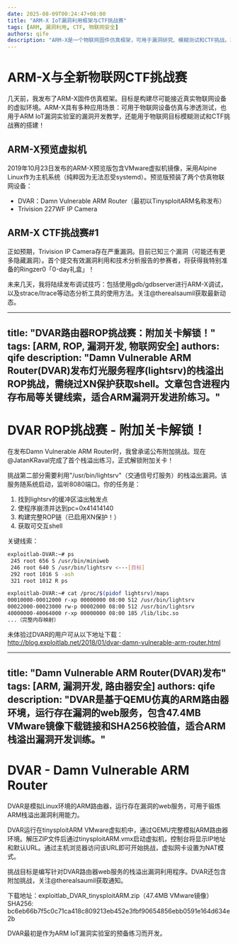 ```yaml
---
date: 2025-08-09T00:24:47+08:00
title: "ARM-X IoT漏洞利用框架与CTF挑战赛"
tags: [ARM, 漏洞利用, CTF, 物联网安全]
authors: qife
description: "ARM-X是一个物联网固件仿真框架，可用于漏洞研究、模糊测试和CTF挑战。本文介绍了其VMware虚拟机环境，并发布Trivision IP Camera漏洞挑战赛，获胜者将获得特殊奖励。"
---
```


# ARM-X与全新物联网CTF挑战赛

几天前，我发布了ARM-X固件仿真框架。目标是构建尽可能接近真实物联网设备的虚拟环境。ARM-X具有多种应用场景：可用于物联网设备仿真与渗透测试，也用于ARM IoT漏洞实验室的漏洞开发教学，还能用于物联网目标模糊测试和CTF挑战赛的搭建！

## ARM-X预览虚拟机
2019年10月23日发布的ARM-X预览版包含VMware虚拟机镜像，采用Alpine Linux作为主机系统（纯粹因为无法忍受systemd）。预览版预装了两个仿真物联网设备：
- DVAR：Damn Vulnerable ARM Router（最初以TinysploitARM名称发布）
- Trivision 227WF IP Camera

## ARM-X CTF挑战赛#1
正如预期，Trivision IP Camera存在严重漏洞。目前已知三个漏洞（可能还有更多隐藏漏洞）。首个提交有效漏洞利用和技术分析报告的参赛者，将获得我特别准备的Ringzer0「0-day礼盒」！

未来几天，我将陆续发布调试技巧：包括使用gdb/gdbserver进行ARM-X调试，以及strace/ltrace等动态分析工具的使用方法。关注@therealsaumil获取最新动态。

---

title: "DVAR路由器ROP挑战赛：附加关卡解锁！"
tags: [ARM, ROP, 漏洞开发, 物联网安全]
authors: qife
description: "Damn Vulnerable ARM Router(DVAR)发布灯光服务程序(lightsrv)的栈溢出ROP挑战，需绕过XN保护获取shell。文章包含进程内存布局等关键线索，适合ARM漏洞开发进阶练习。"
---

# DVAR ROP挑战赛 - 附加关卡解锁！

在发布Damn Vulnerable ARM Router时，我曾承诺公布附加挑战。现在@JatanKRaval完成了首个栈溢出练习，正式解锁附加关卡！

挑战第二部分需要利用"/usr/bin/lightsrv"（交通信号灯服务）的栈溢出漏洞。该服务随系统启动，监听8080端口。你的任务是：
1. 找到lightsrv的缓冲区溢出触发点
2. 使程序崩溃并达到pc=0x41414140
3. 构建完整ROP链（已启用XN保护！）
4. 获取可交互shell

关键线索：
```bash
exploitlab-DVAR:~# ps
 245 root 656 S /usr/bin/miniweb
 246 root 640 S /usr/bin/lightsrv <---[目标]
 292 root 1016 S -ash
 321 root 1012 R ps

exploitlab-DVAR:~# cat /proc/$(pidof lightsrv)/maps
00010000-00012000 r-xp 00000000 08:00 512 /usr/bin/lightsrv
00022000-00023000 rw-p 00002000 08:00 512 /usr/bin/lightsrv
40000000-40064000 r-xp 00000000 08:00 185 /lib/libc.so
...（完整内存映射）
```

未体验过DVAR的用户可从以下地址下载：
http://blog.exploitlab.net/2018/01/dvar-damn-vulnerable-arm-router.html

---

title: "Damn Vulnerable ARM Router(DVAR)发布"
tags: [ARM, 漏洞开发, 路由器安全]
authors: qife
description: "DVAR是基于QEMU仿真的ARM路由器环境，运行存在漏洞的web服务，包含47.4MB VMware镜像下载链接和SHA256校验值，适合ARM栈溢出漏洞开发训练。"
---

# DVAR - Damn Vulnerable ARM Router

DVAR是模拟Linux环境的ARM路由器，运行存在漏洞的web服务，可用于锻炼ARM栈溢出漏洞利用能力。

DVAR运行在tinysploitARM VMware虚拟机中，通过QEMU完整模拟ARM路由器环境。解压ZIP文件后通过tinysploitARM.vmx启动虚拟机，控制台将显示IP地址和默认URL。通过主机浏览器访问该URL即可开始挑战，虚拟网卡设置为NAT模式。

挑战目标是编写针对DVAR路由器web服务的栈溢出漏洞利用程序。DVAR还包含附加挑战，关注@therealsaumil获取通知。

下载地址：exploitlab_DVAR_tinysploitARM.zip（47.4MB VMware镜像）
SHA256: bc6eb66b7f5c0c71ca418c809213eb452e3fbf90654856ebb0591e164d634e2b

DVAR最初是作为ARM IoT漏洞实验室的预备练习而开发。